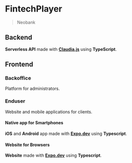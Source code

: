 # FintechPlayer

> Neobank

## Backend

**Serverless API** made with [**Claudia.js**](https://claudiajs.com) using **TypeScript**.

## Frontend

### Backoffice

Platform for administrators.

### Enduser

Website and mobile applications for clients.

#### Native app for Smartphones

**iOS** and **Android** app made with [**Expo.dev**](https://docs.expo.dev) using **Typescript**.

#### Website for Browsers

**Website** made with [**Expo.dev**](https://docs.expo.dev) using **Typescript**.
